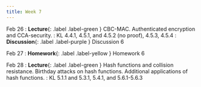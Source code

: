 ```yaml
---
title: Week 7
---
```


Feb 26
: **Lecture**{: .label .label-green } CBC-MAC. Authenticated encryption and CCA-security.
    : KL 4.4.1, 4.5.1, and 4.5.2 (no proof), 4.5.3, 4.5.4
: **Discussion**{: .label .label-purple } Discussion 6

Feb 27
: **Homework**{: .label .label-yellow } Homework 6

Feb 28
: **Lecture**{: .label .label-green } Hash functions and collision resistance. Birthday attacks on hash functions. Additional applications of hash functions.
    : KL 5.1.1 and 5.3.1, 5.4.1, and 5.6.1-5.6.3
